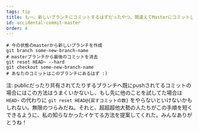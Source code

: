 ```yaml
---
tags: tip
title: もー、新しいブランチにコミットするはずだったやつ、間違えてMasterにコミットしちゃったよ！
id: accidental-commit-master
order: 4
---
```


```git
# 今の状態のmasterから新しいブランチを作成
git branch some-new-branch-name
# masterブランチから最後のコミットを消去
git reset HEAD~ --hard
git checkout some-new-branch-name
# あなたのコミットはこのブランチにあるはず :)
```

注: publicだったり共有されてたりするブランチへ既にpushされてるコミットの場合にはこの方法はうまくいかないし、もし先に他のことを試してた場合は `HEAD~` の代わりに `git reset HEAD@{戻すコミットの数}` をやらないといけないかもしれない。無限のつらみだね。それと、超超超他大勢の人たちがこの手順を短くできるように、私の知らなかったイケてる方法を提案してくれた。みんなありがとうね！
